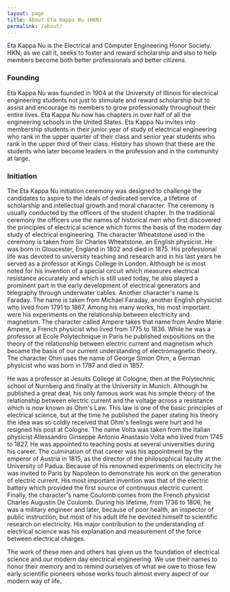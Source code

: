 ```yaml
---
layout: page
title: About Eta Kappa Nu (HKN)
permalink: /about/
---
```


Eta Kappa Nu is the Electrical and Computer Engineering Honor Society. HKN, as
we call it, seeks to foster and reward scholarship and also to help members
become both better professionals and better citizens.

### Founding

Eta Kappa Nu was founded in 1904 at the University of Illinois for electrical
engineering students not just to stimulate and reward scholarship but to assist
and encourage its members to grow professionally throughout their entire lives.
Eta Kappa Nu now has chapters in over half of all the engineering schools in
the United States. Eta Kappa Nu invites into membership students in their
junior year of study of electrical engineering who rank in the upper quarter of
their class and senior year students who rank in the upper third of their
class. History has shown that these are the students who later become leaders
in the profession and in the community at large.

### Initiation

The Eta Kappa Nu initiation ceremony was designed to challenge the candidates
to aspire to the ideals of dedicated service, a lifetime of scholarship and
intellectual growth and moral character. The ceremony is usually conducted by
the officers of the student chapter. In the traditional ceremony the officers
use the names of historical men who first discovered the principles of
electrical science which forms the basis of the modern day study of electrical
engineering. The character Wheatstone used in the ceremony is taken from Sir
Charles Wheatstone, an English physicist. He was born in Gloucester, England in
1802 and died in 1875. His professional life was devoted to university teaching
and research and in his last years he served as a professor at Kings College in
London. Although he is most noted for his invention of a special circuit which
measures electrical resistance accurately and which is still used today, he
also played a prominent part in the early development of electrical generators
and telegraphy through underwater cables. Another character's name is Faraday.
The name is taken from Michael Faraday, another English physicist who lived
from 1791 to 1867. Among his many works, his most important were his
experiments on the relationship between electricity and magnetism. The
character called Ampere takes that name from Andre Marie Ampere, a French
physicist who lived from 1775 to 1836. While he was a professor at Ecole
Polytechnique in Paris he published expositions on the theory of the
relationship between electric current and magnetism which became the basis of
our current understanding of electromagnetic theory. The character Ohm uses the
name of George Simon Ohm, a German physicist who was born in 1787 and died in
1857.

He was a professor at Jesuits College at Cologne, then at the Polytechnic
school of Nurnberg and finally at the University in Munich. Although he
published a great deal, his only famous work was his simple theory of the
relationship between electric current and the voltage across a resistance which
is now known as Ohm's Law. This law is one of the basic principles of
electrical science, but at the time he published the paper stating his theory
the idea was so coldly received that Ohm's feelings were hurt and he resigned
his post at Cologne. The name Volta was taken from the Italian physicist
Allessandro Ginseppe Antonio Anastasio Volta who lived from 1745 to 1827. He
was appointed to teaching posts at several universities during his career. The
culmination of that career was his appointment by the emperor of Austria in
1815, as the director of the philosophical faculty at the University of Padua.
Because of his renowned experiments on electricity he was invited to Paris by
Napoleon to demonstrate his work on the generation of electric current. His
most important invention was that of the electric battery which provided the
first source of continuous electric current. Finally, the character's name
Coulomb comes from the French physicist Charles Augustin De Coulomb.  During
his lifetime, from 1736 to 1806, he was a military engineer and later, because
of poor health, an inspector of public instruction, but most of his adult life
he devoted himself to scientific research on electricity. His major
contribution to the understanding of electrical science was his explanation and
measurement of the force between electrical charges.

The work of these men and others has given us the foundation of
electrical science and our modern day electrical engineering. We use
their names to honor their memory and to remind ourselves of what we owe
to those few early scientific pioneers whose works touch almost every
aspect of our modern way of life.
